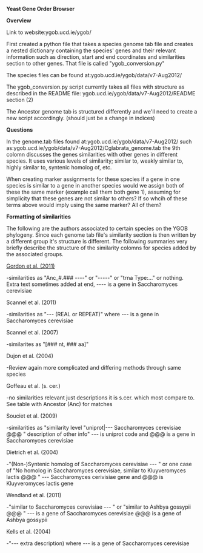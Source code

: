 **Yeast Gene Order Browser**

**Overview**

Link to website:ygob.ucd.ie/ygob/

First created a python file that takes a species genome tab file and creates a nested dictionary containing the species' genes and their relevant information such as direction, start and end coordinates and similarities section to other genes. That file is called "ygob_conversion.py"

The species files can be found at:ygob.ucd.ie/ygob/data/v7-Aug2012/ 

The ygob_conversion.py script currently takes all files with structure as described in the README file: ygob.ucd.ie/ygob/data/v7-Aug2012/README section (2) 

The Ancestor genome tab is structured differently and we'll need to create a new script accordingly. (should just be a change in indices)


**Questions**

In the genome.tab files found at:ygob.ucd.ie/ygob/data/v7-Aug2012/ such as:ygob.ucd.ie/ygob/data/v7-Aug2012/Cglabrata_genome.tab the 9th colomn discusses the genes similarities with other genes in different species. It uses various levels of similarity; similar to, weakly similar to, highly similar to, syntenic homolog of, etc.

When creating marker assignments for these species if a gene in one species is similar to a gene in another species would we assign both of these the same marker (example call them both gene 1), assuming for simplicity that these genes are not similar to others? If so whcih of these terms above would imply using the same marker? All of them?


**Formatting of similarities**

The following are the authors associated to certain species on the YGOB phylogeny. Since each genome tab file's similarity section is then written by a different group it's structure is different. The following summaries very briefly describe the structure of the similarity colomns for species added by the associated groups.


<u>Gordon et al. (2011)</u>

-similarities as "Anc_#.### ----" or "-----" or "trna Type:..." or nothing. Extra text sometimes added at end, ---- is a gene in Saccharomyces cerevisiae

Scannel et al. (2011)

-similarities as "--- (REAL or REPEAT)" where --- is a gene in Saccharomyces cerevisiae

Scannel et al. (2007)

-similarites as "[### nt, ### aa]"

Dujon et al. (2004)

-Review again more complicated and differing methods through same species

Goffeau et al. (s. cer.)

-no similarities relevant just descriptions it is s.cer. which most compare to. See table with Ancestor (Anc) for matches

Souciet et al. (2009)

-similarities as "similarity level "uniprot|--- Saccharomyces cerevisiae @@@ " description of other info" --- is uniprot code and @@@ is a gene in Saccharomyces cerevisiae

Dietrich et al. (2004)

-"(Non-)Syntenic homolog of Saccharomyces cerevisiae --- " or one case of "No homolog in Saccharomyces cerevisiae, similar   to Kluyveromyces lactis @@@ "  --- Saccharomyces cerivisiae gene and @@@ is Kluyveromyces lactis gene

Wendland et al. (2011)

-"similar to Saccharomyces cerevisiae --- " or "similar to Ashbya gossypii @@@ " --- is a gene of Saccharomyces cerevisiae  @@@ is a gene of Ashbya gossypii

Kells et al. (2004)

-"--- extra description) where --- is a gene of Saccharomyces cerevisiae
